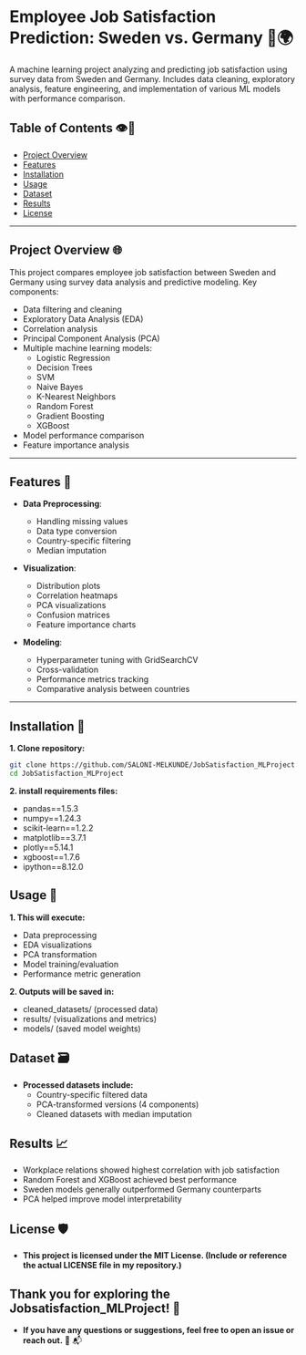 
# Employee Job Satisfaction Prediction: Sweden vs. Germany 🔭🌍

A machine learning project analyzing and predicting job satisfaction using survey data from Sweden and Germany. Includes data cleaning, exploratory analysis, feature engineering, and implementation of various ML models with performance comparison.

## Table of Contents 👁️📌
- [Project Overview](#project-overview)
- [Features](#features)
- [Installation](#installation)
- [Usage](#usage)
- [Dataset](#dataset)
- [Results](#results)
- [License](#license)

---

## Project Overview 🌐

This project compares employee job satisfaction between Sweden and Germany using survey data analysis and predictive modeling. Key components:

- Data filtering and cleaning
- Exploratory Data Analysis (EDA)
- Correlation analysis
- Principal Component Analysis (PCA)
- Multiple machine learning models:
  - Logistic Regression
  - Decision Trees
  - SVM
  - Naive Bayes
  - K-Nearest Neighbors
  - Random Forest
  - Gradient Boosting
  - XGBoost
- Model performance comparison
- Feature importance analysis

---

## Features 🔮

- **Data Preprocessing**:
  - Handling missing values
  - Data type conversion
  - Country-specific filtering
  - Median imputation
  
- **Visualization**:
  - Distribution plots
  - Correlation heatmaps
  - PCA visualizations
  - Confusion matrices
  - Feature importance charts

- **Modeling**:
  - Hyperparameter tuning with GridSearchCV
  - Cross-validation
  - Performance metrics tracking
  - Comparative analysis between countries

---

## Installation 🧰

**1. Clone repository:**

```bash
git clone https://github.com/SALONI-MELKUNDE/JobSatisfaction_MLProject.git
cd JobSatisfaction_MLProject
```

**2. install requirements files:**

- pandas==1.5.3
- numpy==1.24.3
- scikit-learn==1.2.2
- matplotlib==3.7.1
- plotly==5.14.1
- xgboost==1.7.6
- ipython==8.12.0

## Usage 🎯

**1. This will execute:**
- Data preprocessing
- EDA visualizations
- PCA transformation
- Model training/evaluation
- Performance metric generation

**2. Outputs will be saved in:**
- cleaned_datasets/ (processed data)
- results/ (visualizations and metrics)
- models/ (saved model weights)


## Dataset 🗃️

- **Processed datasets include:** 
  - Country-specific filtered data
  - PCA-transformed versions (4 components)
  - Cleaned datasets with median imputation
 
## Results 📈

- Workplace relations showed highest correlation with job satisfaction
- Random Forest and XGBoost achieved best performance
- Sweden models generally outperformed Germany counterparts
- PCA helped improve model interpretability

## License 🛡️

- **This project is licensed under the MIT License.
(Include or reference the actual LICENSE file in my repository.)**

  
## Thank you for exploring the Jobsatisfaction_MLProject! 🎉

- **If you have any questions or suggestions, feel free to open an issue or reach out.** 💬 📬


